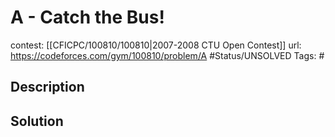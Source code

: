 # A - Catch the Bus!

contest: [[CFICPC/100810/100810|2007-2008 CTU Open Contest]]
url: https://codeforces.com/gym/100810/problem/A
#Status/UNSOLVED
Tags: #

## Description

## Solution

